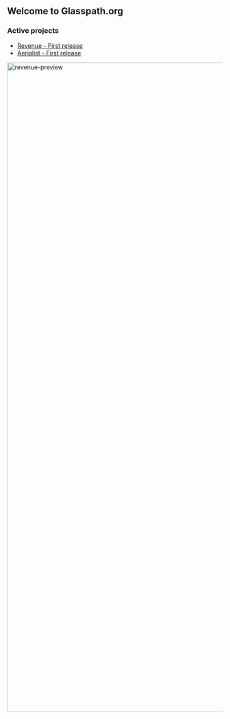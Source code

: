 ## Welcome to Glasspath.org

### Active projects

* [Revenue - First release](https://github.com/orgs/glasspath/projects/2)
* [Aerialist - First release](https://github.com/orgs/glasspath/projects/3)

<img width="1519" alt="revenue-preview" src="https://user-images.githubusercontent.com/16516303/209685428-644ea61e-a47a-40d2-bc39-1467b5e53466.png">

